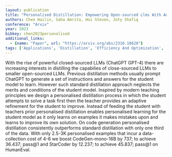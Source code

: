 ```yaml
---
layout: publication
title: "Personalised Distillation: Empowering Open-sourced Llms With Adaptive Learning For Code Generation"
authors: Chen Hailin, Saha Amrita, Hoi Steven, Joty Shafiq
conference: "Arxiv"
year: 2023
bibkey: chen2023personalised
additional_links:
  - {name: "Paper", url: "https://arxiv.org/abs/2310.18628"}
tags: ['Applications', 'Distillation', 'Efficiency And Optimization', 'GPT', 'Model Architecture', 'Prompting']
---
```

With the rise of powerful closed-sourced LLMs (ChatGPT GPT-4) there are increasing interests in distilling the capabilies of close-sourced LLMs to smaller open-sourced LLMs. Previous distillation methods usually prompt ChatGPT to generate a set of instructions and answers for the student model to learn. However such standard distillation approach neglects the merits and conditions of the student model. Inspired by modern teaching principles we design a personalised distillation process in which the student attempts to solve a task first then the teacher provides an adaptive refinement for the student to improve. Instead of feeding the student with teachers prior personalised distillation enables personalised learning for the student model as it only learns on examples it makes mistakes upon and learns to improve its own solution. On code generation personalised distillation consistently outperforms standard distillation with only one third of the data. With only 2.5-3K personalised examples that incur a data-collection cost of 4-6 we boost CodeGen-mono-16B by 737; to achieve 36.437; pass@1 and StarCoder by 12.237; to achieve 45.837; pass@1 on HumanEval.
